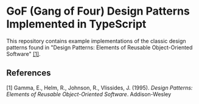 # GoF (Gang of Four) Design Patterns Implemented in TypeScript
This repository contains example implementations of the classic
design patterns found in "Design Patterns: Elements of Reusable
Object-Oriented Software" [[1]](#1).

## References
<a id="1">[1]</a>
Gamma, E., Helm, R., Johnson, R., Vlissides, J. (1995).
_Design Patterns: Elements of Reusable Object-Oriented Software_.
Addison-Wesley
